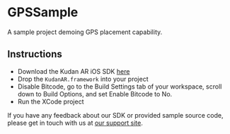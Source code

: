 # GPSSample

A sample project demoing GPS placement capability.

## Instructions

- Download the Kudan AR iOS SDK [here](https://www.xlsoft.com/en/products/kudan/download.html?utm_source=external&utm_medium=github&utm_campaign=xlsoft_GPSSample-iOS)
- Drop the `KudanAR.framework` into your project
- Disable Bitcode, go to the Build Settings tab of your workspace, scroll down to Build Options, and set Enable Bitcode to No.
- Run the XCode project

If you have any feedback about our SDK or provided sample source code, please get in touch with us at [our support site](https://www.xlsoft.com/en/services/xl_form.html?option2=Kudan&utm_source=external&utm_medium=github&utm_campaign=xlsoft_GPSSample-iOS).
